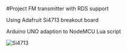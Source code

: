 #Project FM transmitter with RDS support

Using Adafruit Si4713 breakout board

Arduino UNO adaption to NodeMCU Lua script


![Si4713](Si4713breakoutBoardAdafruit.jpg )
